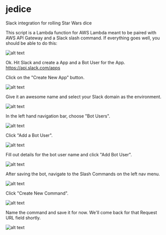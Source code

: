 # jedice
Slack integration for rolling Star Wars dice

This script is a Lambda function for AWS Lambda meant to be paired with AWS API Gateway and a Slack slash command. If everything goes well,  you should be able to do this:

![alt text](https://github.com/wecter/jedice/blob/master/img/Diceroller_in_action.png)

Ok. Hit Slack and create a App and a Bot User for the App.
https://api.slack.com/apps

Click on the "Create New App" button.


![alt text](https://github.com/wecter/jedice/blob/master/img/Screenshot%202018-07-12%20at%209.48.07%20PM.png)


Give it an awesome name and select your Slack domain as the environment.


![alt text](https://github.com/wecter/jedice/blob/master/img/Screenshot%202018-07-12%20at%209.48.53%20PM.png)

In the left hand navigation bar, choose "Bot Users".


![alt text](https://github.com/wecter/jedice/blob/master/img/Screenshot%202018-07-12%20at%209.49.19%20PM.png)

Click "Add a Bot User".


![alt text](https://github.com/wecter/jedice/blob/master/img/Screenshot%202018-07-12%20at%209.49.37%20PM.png)


Fill out details for the bot user name and click "Add Bot User".

![alt text](https://github.com/wecter/jedice/blob/master/img/addBotUser.png)

After saving the bot, navigate to the Slash Commands on the left nav menu.

![alt text](https://github.com/wecter/jedice/blob/master/img/navToSlashCommand.png)

Click "Create New Command".

![alt text](https://github.com/wecter/jedice/blob/master/img/createNewCommand.png)

Name the command and save it for now. We'll come back for that Request URL field shortly.

![alt text](https://github.com/wecter/jedice/blob/master/img/nameSlashCommand.png?raw=true)




